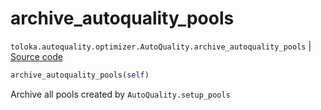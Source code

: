 # archive_autoquality_pools
`toloka.autoquality.optimizer.AutoQuality.archive_autoquality_pools` | [Source code](https://github.com/Toloka/toloka-kit/blob/v1.1.0.post1/src/autoquality/optimizer.py#L434)

```python
archive_autoquality_pools(self)
```

Archive all pools created by `AutoQuality.setup_pools`

